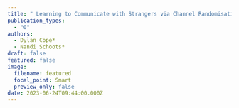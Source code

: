 ```yaml
---
title: " Learning to Communicate with Strangers via Channel Randomisation Methods"
publication_types:
  - "0"
authors:
  - Dylan Cope*
  - Nandi Schoots*
draft: false
featured: false
image:
  filename: featured
  focal_point: Smart
  preview_only: false
date: 2023-06-24T09:44:00.000Z
---
```

